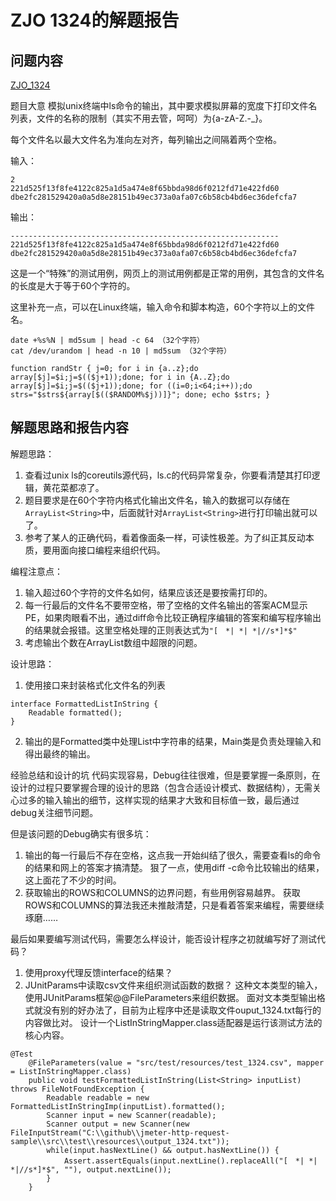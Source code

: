 # ZJO 1324的解题报告

## 问题内容
[ZJO_1324](https://zoj.pintia.cn/problem-sets/91827364500/problems/91827364823)


题目大意
模拟unix终端中ls命令的输出，其中要求模拟屏幕的宽度下打印文件名列表，文件的名称的限制（其实不用去管，呵呵）为{a-zA-Z.-_}。

每个文件名以最大文件名为准向左对齐，每列输出之间隔着两个空格。

输入：
```
2
221d525f13f8fe4122c825a1d5a474e8f65bbda98d6f0212fd71e422fd60
dbe2fc281529420a0a5d8e28151b49ec373a0afa07c6b58cb4bd6ec36defcfa7
```

输出：
```
------------------------------------------------------------
221d525f13f8fe4122c825a1d5a474e8f65bbda98d6f0212fd71e422fd60
dbe2fc281529420a0a5d8e28151b49ec373a0afa07c6b58cb4bd6ec36defcfa7
```

这是一个“特殊”的测试用例，网页上的测试用例都是正常的用例，其包含的文件名的长度是大于等于60个字符的。

这里补充一点，可以在Linux终端，输入命令和脚本构造，60个字符以上的文件名。
```
date +%s%N | md5sum | head -c 64 （32个字符）
cat /dev/urandom | head -n 10 | md5sum （32个字符）

```
```function randStr { j=0; for i in {a..z};do array[$j]=$i;j=$(($j+1));done; for i in {A..Z};do array[$j]=$i;j=$(($j+1));done; for ((i=0;i<64;i++));do strs="$strs${array[$(($RANDOM%$j))]}"; done; echo $strs; }```


## 解题思路和报告内容
解题思路：
1. 查看过unix ls的coreutils源代码，ls.c的代码异常复杂，你要看清楚其打印逻辑，黄花菜都凉了。
2. 题目要求是在60个字符内格式化输出文件名，输入的数据可以存储在```ArrayList<String>```中，后面就针对```ArrayList<String>```进行打印输出就可以了。
3. 参考了某人的正确代码，看着像面条一样，可读性极差。为了纠正其反动本质，要用面向接口编程来组织代码。

编程注意点：
1. 输入超过60个字符的文件名如何，结果应该还是要按需打印的。
2. 每一行最后的文件名不要带空格，带了空格的文件名输出的答案ACM显示PE，如果肉眼看不出，通过diff命令比较正确程序编辑的答案和编写程序输出的结果就会报错。这里空格处理的正则表达式为```"[　*| *| *|//s*]*$"```
3. 考虑输出个数在ArrayList<String>数组中超限的问题。

设计思路：
1. 使用接口来封装格式化文件名的列表
```
interface FormattedListInString {
    Readable formatted();
}
```
2. 输出的是Formatted类中处理List中字符串的结果，Main类是负责处理输入和得出最终的输出。

经验总结和设计的坑
代码实现容易，Debug往往很难，但是要掌握一条原则，在设计的过程只要掌握合理的设计的思路（包含合适设计模式、数据结构），无需关心过多的输入输出的细节，这样实现的结果才大致和目标值一致，最后通过debug关注细节问题。

但是该问题的Debug确实有很多坑：
1. 输出的每一行最后不存在空格，这点我一开始纠结了很久，需要查看ls的命令的结果和网上的答案才搞清楚。
   狠了一点，使用diff -c命令比较输出的结果，这上面花了不少的时间。
2. 获取输出的ROWS和COLUMNS的边界问题，有些用例容易越界。
   获取ROWS和COLUMNS的算法我还未推敲清楚，只是看着答案来编程，需要继续琢磨……

最后如果要编写测试代码，需要怎么样设计，能否设计程序之初就编写好了测试代码？
1. 使用proxy代理反馈interface的结果？
2. JUnitParams中读取csv文件来组织测试函数的数据？
这种文本类型的输入，使用JUnitParams框架@@FileParameters来组织数据。
面对文本类型输出格式就没有别的好办法了，目前为止程序中还是读取文件ouput_1324.txt每行的内容做比对。
设计一个ListInStringMapper.class适配器是运行该测试方法的核心内容。
```
@Test
    @FileParameters(value = "src/test/resources/test_1324.csv", mapper = ListInStringMapper.class)
    public void testFormattedListInString(List<String> inputList) throws FileNotFoundException {
        Readable readable = new FormattedListInStringImp(inputList).formatted();
        Scanner input = new Scanner(readable);
        Scanner output = new Scanner(new FileInputStream("C:\\github\\jmeter-http-request-sample\\src\\test\\resources\\output_1324.txt"));
        while(input.hasNextLine() && output.hasNextLine()) {
            Assert.assertEquals(input.nextLine().replaceAll("[　*| *| *|//s*]*$", ""), output.nextLine());
        }
    }
```



